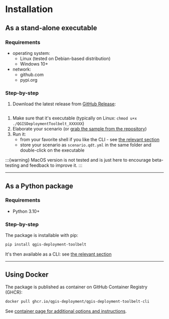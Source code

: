 # Installation

## As a stand-alone executable

### Requirements

- operating system:
    - Linux (tested on Debian-based distribution)
    - Windows 10+
- network:
    - github.com
    - pypi.org

### Step-by-step

1. Download the latest release from [GitHub Release](https://github.com/qgis-deployment/qgis-deployment-toolbelt-cli/releases/latest):

  ```{include} download_section.md
  ```

1. Make sure that it's executable (typically on Linux: `chmod u+x ./QGISDeploymentToolbelt_XXXXXX`)
1. Elaborate your scenario (or [grab the sample from the repository](https://github.com/qgis-deployment/qgis-deployment-toolbelt-cli/blob/main/scenario.qdt.yml))
1. Run it:
    - from your favorite shell if you like the CLI - see [the relevant section](./cli.md)
    - store your scenario as `scenario.qdt.yml` in the same folder and double-click on the executable

:::{warning}
MacOS version is not tested and is just here to encourage beta-testing and feedback to improve it.
:::

----

## As a Python package

### Requirements

- Python 3.10+

### Step-by-step

The package is installable with pip:

```sh
pip install qgis-deployment-toolbelt
```

It's then available as a CLI: see [the relevant section](./cli.md)

----

## Using Docker

The package is published as container on GitHub Container Registry (GHCR):

```sh
docker pull ghcr.io/qgis-deployment/qgis-deployment-toolbelt-cli
```

See [container page for additional options and instructions](https://github.com/qgis-deployment/qgis-deployment-toolbelt-cli/pkgs/container/qgis-deployment-cli).

